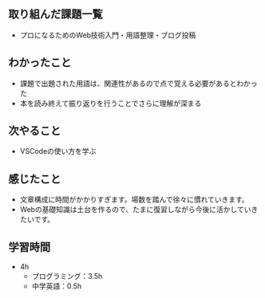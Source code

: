 ## 取り組んだ課題一覧
- プロになるためのWeb技術入門・用語整理・ブログ投稿
## わかったこと
- 課題で出題された用語は、関連性があるので点で覚える必要があるとわかった
- 本を読み終えて振り返りを行うことでさらに理解が深まる
## 次やること
- VSCodeの使い方を学ぶ
## 感じたこと
- 文章構成に時間がかかりすぎます。場数を踏んで徐々に慣れていきます。
- Webの基礎知識は土台を作るので、たまに復習しながら今後に活かしていきたいです。
## 学習時間
- 4h
  - プログラミング：3.5h
  - 中学英語：0.5h